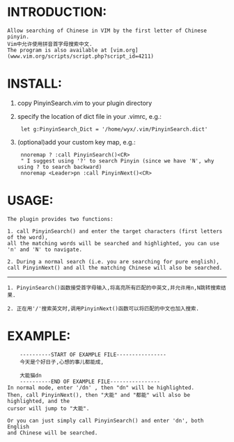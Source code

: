 INTRODUCTION:
=============
	Allow searching of Chinese in VIM by the first letter of Chinese pinyin.
	Vim中允许使用拼音首字母搜索中文.
	The program is also available at [vim.org](www.vim.org/scripts/script.php?script_id=4211)

INSTALL:
========

1. copy PinyinSearch.vim to your plugin directory

2. specify the location of dict file in your .vimrc, e.g.:

		let g:PinyinSearch_Dict = '/home/wyx/.vim/PinyinSearch.dict'

3. (optional)add your custom key map, e.g.:

		nnoremap ? :call PinyinSearch()<CR>
		" I suggest using '?' to search Pinyin (since we have 'N', why using ? to search backward)
		nnoremap <Leader>pn :call PinyinNext()<CR>

USAGE:
======
	The plugin provides two functions:

	1. call PinyinSearch() and enter the target characters (first letters of the word),
	all the matching words will be searched and highlighted, you can use 'n' and 'N' to navigate.

	2. During a normal search (i.e. you are searching for pure english),
	call PinyinNext() and all the matching Chinese will also be searched.

 ------------------------------------------------------------------------------------------

	1. PinyinSearch()函数接受首字母输入,将高亮所有匹配的中英文,并允许用n,N跳转搜索结果.

	2. 正在用'/'搜索英文时,调用PinyinNext()函数可以将匹配的中文也加入搜索.

EXAMPLE:
========

		----------START OF EXAMPLE FILE----------------
		今天是个好日子,心想的事儿都能成,

		大能猫dn
		----------END OF EXAMPLE FILE----------------
	In normal mode, enter '/dn'	, then "dn" will be highlighted.
	Then, call PinyinNext(), then "大能" and "都能" will also be highlighted, and the
	cursor will jump to "大能".

	Or you can just simply call PinyinSearch() and enter 'dn', both English
	and Chinese will be searched.

